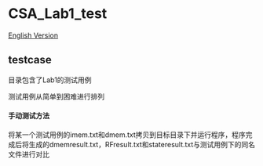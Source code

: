 # CSA_Lab1_test

[English Version](./README_EN.md)

## testcase 

目录包含了Lab1的测试用例

测试用例从简单到困难进行排列

#### 手动测试方法

将某一个测试用例的imem.txt和dmem.txt拷贝到目标目录下并运行程序，程序完成后将生成的dmemresult.txt，RFresult.txt和stateresult.txt与测试用例下的同名文件进行对比
